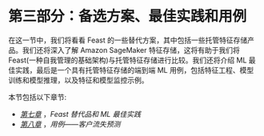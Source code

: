 

# 第三部分：备选方案、最佳实践和用例

在这一节中，我们将看看 Feast 的一些替代方案，其中包括一些托管特征存储产品。我们还将深入了解 Amazon SageMaker 特征存储，这将有助于我们将 Feast(一种自我管理的基础架构)与托管特征存储进行比较。我们还将介绍 ML 最佳实践，最后是一个具有托管特征存储的端到端 ML 用例，包括特征工程、模型训练和模型推理，以及特征和模型监控示例。

本节包括以下章节:

*   [*第七章*](B18024_07_ePub.xhtml#_idTextAnchor113) ，*Feast 替代品和 ML 最佳实践*
*   [*第八章*](B18024_08_ePub.xhtml#_idTextAnchor138) ，*用例——客户流失预测*